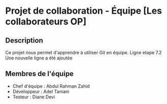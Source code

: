 # Projet de collaboration - Équipe [Les collaborateurs OP]
## Description
Ce projet nous permet d'apprendre à utiliser Git en équipe.
Ligne etape 7.2
Une nouvelle ligne a été ajoutée


## Membres de l'équipe
- Chef d'équipe : Abdul Rahman Zahid
- Développeur : Adel Tamani
- Testeur : Diane Devi

